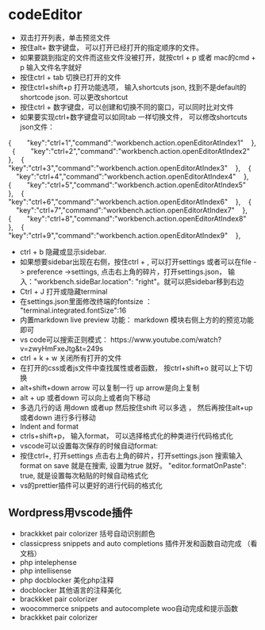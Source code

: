 # codeEditor

<!-- wp:list -->
<ul><li>双击打开列表，单击预览文件</li><li>按住alt+ 数字键盘， 可以打开已经打开的指定顺序的文件。</li><li>如果要跳到指定的文件而这些文件没被打开，就按ctrl + p 或者 mac的cmd + p 输入文件名字就好</li><li>按住ctrl + tab 切换已打开的文件</li><li>按住ctrl+shift+p 打开功能选项， 输入shortcuts json, 找到不是default的shortcode json. 可以更改shortcut</li><li>按住ctrl + 数字键盘，可以创建和切换不同的窗口，可以同时比对文件</li><li>如果要实现ctrl+数字键盘可以如同tab 一样切换文件， 可以修改shortcuts json文件：</li></ul>
<!-- /wp:list -->

<!-- wp:paragraph -->
<p>{&nbsp; &nbsp; &nbsp; &nbsp; "key":"ctrl+1","command":"workbench.action.openEditorAtIndex1"&nbsp; &nbsp; },&nbsp; &nbsp; {&nbsp; &nbsp; &nbsp; &nbsp; "key":"ctrl+2","command":"workbench.action.openEditorAtIndex2"&nbsp; &nbsp; },&nbsp; &nbsp; {&nbsp; &nbsp; &nbsp; &nbsp; "key":"ctrl+3","command":"workbench.action.openEditorAtIndex3"&nbsp; &nbsp; },&nbsp; &nbsp; {&nbsp; &nbsp; &nbsp; &nbsp; "key":"ctrl+4","command":"workbench.action.openEditorAtIndex4"&nbsp; &nbsp; },&nbsp; &nbsp; {&nbsp; &nbsp; &nbsp; &nbsp; "key":"ctrl+5","command":"workbench.action.openEditorAtIndex5"&nbsp; &nbsp; },&nbsp; &nbsp; {&nbsp; &nbsp; &nbsp; &nbsp; "key":"ctrl+6","command":"workbench.action.openEditorAtIndex6"&nbsp; &nbsp; },&nbsp; &nbsp; {&nbsp; &nbsp; &nbsp; &nbsp; "key":"ctrl+7","command":"workbench.action.openEditorAtIndex7"&nbsp; &nbsp; },&nbsp; &nbsp; {&nbsp; &nbsp; &nbsp; &nbsp; "key":"ctrl+8","command":"workbench.action.openEditorAtIndex8"&nbsp; &nbsp; },&nbsp; &nbsp; {&nbsp; &nbsp; &nbsp; &nbsp; "key":"ctrl+9","command":"workbench.action.openEditorAtIndex9"&nbsp; &nbsp; },</p>
<!-- /wp:paragraph -->

<!-- wp:list -->
<ul><li>ctrl + b 隐藏或显示sidebar. </li><li>如果想要sidebar出现在右侧，按住ctrl + , 可以打开settings 或者可以在file -> preference ->settings, 点击右上角的碎片，打开settings.json， 输入："workbench.sideBar.location": "right"。就可以把sidebar移到右边</li><li>Ctrl + J 打开或隐藏terminal </li><li>在settings.json里面修改终端的fontsize ： "terminal.integrated.fontSize":16</li><li>内置markdown live preview 功能： markdown 模块右侧上方的的预览功能即可</li><li>vs code可以搜索正则模式： https://www.youtube.com/watch?v=zwyHmFxeJtg&amp;t=249s</li><li>ctrl + k + w 关闭所有打开的文件 </li><li>在打开的css或者js文件中查找属性或者函数， 按ctrl+shift+o 就可以上下切换</li><li>alt+shift+down arrow 可以复制一行  up arrow是向上复制 </li><li>alt + up 或者down 可以向上或者向下移动 </li><li>多选几行的话 用down 或者up 然后按住shift 可以多选 ， 然后再按住alt+up 或者down 进行多行移动</li><li>Indent and format</li><li>ctrls+shift+p， 输入format， 可以选择格式化的种类进行代码格式化 </li><li>vscode可以设置每次保存的时候自动format: </li><li>按住ctrl+, 打开settings 点击右上角的碎片，打开settings.json  搜索输入format on save 就是在搜索, 设置为true 就好。 "editor.formatOnPaste": true, 就是设置每次粘贴的时候自动格式化</li><li>vs的prettier插件可以更好的进行代码的格式化 </li></ul>
<!-- /wp:list -->
<h2>Wordpress用vscode插件</h2>
<ul>
  <li>brackkket pair colorizer 括号自动识别颜色</li>
  <li>classicpress snippets and auto completions 插件开发和函数自动完成 （看文档）  </li>
  <li>php intelephense</li>
  <li>php intellisense</li>
  <li>php docblocker 美化php注释</li>
  <li>docblocker 其他语言的注释美化</li>
  <li>brackkket pair colorizer</li>
  <li>woocommerce snippets and autocomplete woo自动完成和提示函数</li>
  <li>brackkket pair colorizer</li>
</ul>
